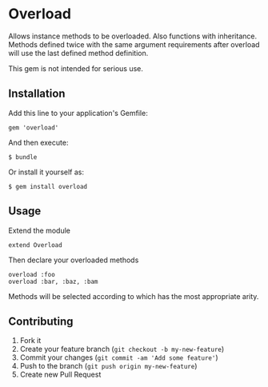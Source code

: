 # Overload

Allows instance methods to be overloaded.
Also functions with inheritance.
Methods defined twice with the same argument requirements after overload will
use the last defined method definition.

This gem is not intended for serious use.

## Installation

Add this line to your application's Gemfile:

    gem 'overload'

And then execute:

    $ bundle

Or install it yourself as:

    $ gem install overload

## Usage

Extend the module

    extend Overload

Then declare your overloaded methods

    overload :foo
    overload :bar, :baz, :bam

Methods will be selected according to which has the most appropriate arity.

## Contributing

1. Fork it
2. Create your feature branch (`git checkout -b my-new-feature`)
3. Commit your changes (`git commit -am 'Add some feature'`)
4. Push to the branch (`git push origin my-new-feature`)
5. Create new Pull Request

